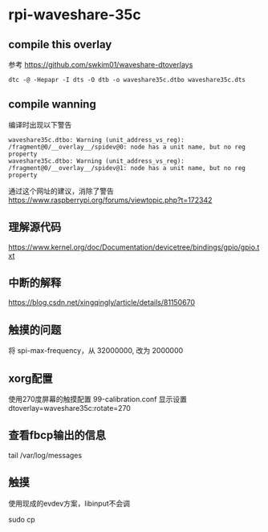 # rpi-waveshare-35c

## compile this overlay
参考
https://github.com/swkim01/waveshare-dtoverlays

```
dtc -@ -Hepapr -I dts -O dtb -o waveshare35c.dtbo waveshare35c.dts
```

## compile wanning
编译时出现以下警告
```
waveshare35c.dtbo: Warning (unit_address_vs_reg): /fragment@0/__overlay__/spidev@0: node has a unit name, but no reg property
waveshare35c.dtbo: Warning (unit_address_vs_reg): /fragment@0/__overlay__/spidev@1: node has a unit name, but no reg property
```
通过这个网址的建议，消除了警告
https://www.raspberrypi.org/forums/viewtopic.php?t=172342

## 理解源代码
https://www.kernel.org/doc/Documentation/devicetree/bindings/gpio/gpio.txt

## 中断的解释
https://blog.csdn.net/xingqingly/article/details/81150670

## 触摸的问题
将 spi-max-frequency，从 32000000, 改为 2000000

## xorg配置
使用270度屏幕的触摸配置 99-calibration.conf
显示设置 dtoverlay=waveshare35c:rotate=270

## 查看fbcp输出的信息
tail /var/log/messages

## 触摸

使用现成的evdev方案，libinput不会调

sudo cp

